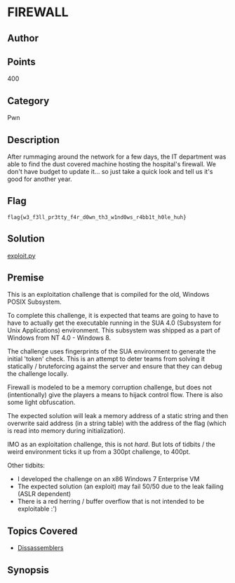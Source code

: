 # FIREWALL
## Author

## Points
400
## Category
Pwn
## Description
After rummaging around the network for a few days, the IT department was able to
find the dust covered machine hosting the hospital's firewall. We don't have budget
to update it... so just take a quick look and tell us it's good for another year. 
## Flag
`flag{w3_f3ll_pr3tty_f4r_d0wn_th3_w1nd0ws_r4bb1t_h0le_huh}`
## Solution
[exploit.py](solution/exploit.py)
## Premise
This is an exploitation challenge that is compiled for the old, Windows POSIX Subsystem.

To complete this challenge, it is expected that teams are going to have to have to
actually get the executable running in the SUA 4.0 (Subsystem for Unix Applications)
environment. This subsystem was shipped as a part of Windows from NT 4.0 - Windows 8.

The challenge uses fingerprints of the SUA environment to generate the initial 'token'
check. This is an attempt to deter teams from solving it statically / bruteforcing
against the server and ensure that they can debug the challenge locally.

Firewall is modeled to be a memory corruption challenge, but does not (intentionally)
give the players a means to hijack control flow. There is also some light obfuscation. 

The expected solution will leak a memory address of a static string and then
overwrite said address (in a string table) with the address of the flag (which
is read into memory during initialization).

IMO as an exploitation challenge, this is not *hard*. But lots of tidbits / the weird
environment ticks it up from a 300pt challenge, to 400pt.

Other tidbits:
- I developed the challenge on an x86 Windows 7 Enterprise VM
- The expected solution (an exploit) may fail 50/50 due to the leak failing (ASLR dependent)
- There is a red herring / buffer overflow that is not intended to be exploitable :')
## Topics Covered

- [Dissassemblers](/reverse-engineering/what-are-disassemblers/)
## Synopsis

